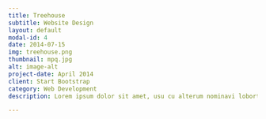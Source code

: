 ```yaml
---
title: Treehouse
subtitle: Website Design
layout: default
modal-id: 4
date: 2014-07-15
img: treehouse.png
thumbnail: mpq.jpg
alt: image-alt
project-date: April 2014
client: Start Bootstrap
category: Web Development
description: Lorem ipsum dolor sit amet, usu cu alterum nominavi lobortis. At duo novum diceret. Tantas apeirian vix et, usu sanctus postulant inciderint ut, populo diceret necessitatibus in vim. Cu eum dicam feugiat noluisse.

---
```


